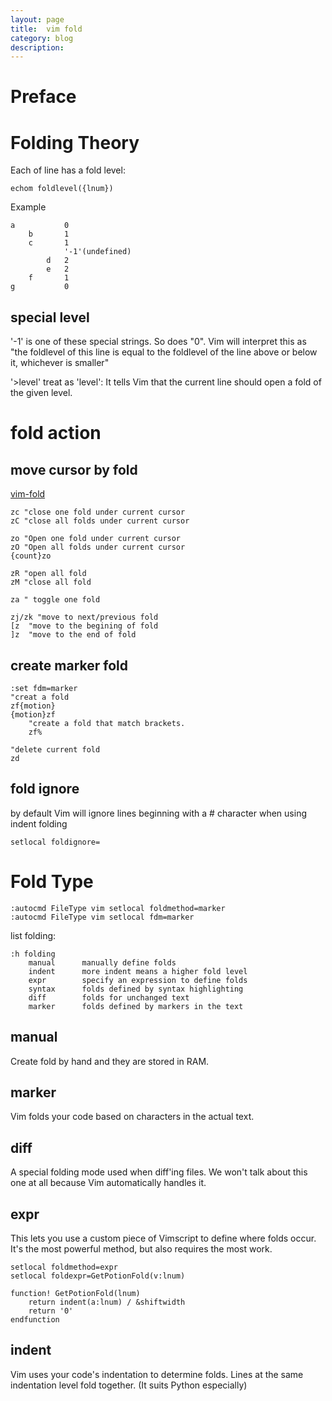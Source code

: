 ```yaml
---
layout: page
title:	vim fold
category: blog
description: 
---
```

# Preface

# Folding Theory
Each of line has a fold level:

	echom foldlevel({lnum})

Example

	a           0
		b       1
		c       1
				'-1'(undefined)
			d   2
			e   2
		f       1
	g           0

## special level
'-1' is one of these special strings. So does "0".
Vim will interpret this as "the foldlevel of this line is equal to the foldlevel of the line above or below it, whichever is smaller"

'>level' treat as 'level': It tells Vim that the current line should open a fold of the given level.


# fold action

## move cursor by fold
[vim-fold](/p/vim-fold)

    zc "close one fold under current cursor
    zC "close all folds under current cursor

    zo "Open one fold under current cursor
    zO "Open all folds under current cursor
    {count}zo

	zR "open all fold
	zM "close all fold

	za " toggle one fold

    zj/zk "move to next/previous fold
    [z  "move to the begining of fold
    ]z  "move to the end of fold

## create marker fold

    :set fdm=marker
    "creat a fold
    zf{motion}
    {motion}zf
        "create a fold that match brackets.
        zf%

    "delete current fold
    zd

## fold ignore
by default Vim will ignore lines beginning with a # character when using indent folding

	setlocal foldignore=

# Fold Type

    :autocmd FileType vim setlocal foldmethod=marker
    :autocmd FileType vim setlocal fdm=marker

list folding:

    :h folding
        manual		manually define folds
        indent		more indent means a higher fold level
        expr		specify an expression to define folds
        syntax		folds defined by syntax highlighting
        diff		folds for unchanged text
        marker		folds defined by markers in the text

## manual
Create fold by hand and they are stored in RAM.

## marker
Vim folds your code based on characters in the actual text.

## diff
A special folding mode used when diff'ing files. We won't talk about this one at all because Vim automatically handles it.

## expr
This lets you use a custom piece of Vimscript to define where folds occur. It's the most powerful method, but also requires the most work. 

	setlocal foldmethod=expr
	setlocal foldexpr=GetPotionFold(v:lnum)

	function! GetPotionFold(lnum)
		return indent(a:lnum) / &shiftwidth
		return '0'
	endfunction

## indent
Vim uses your code's indentation to determine folds. Lines at the same indentation level fold together. (It suits Python especially)


